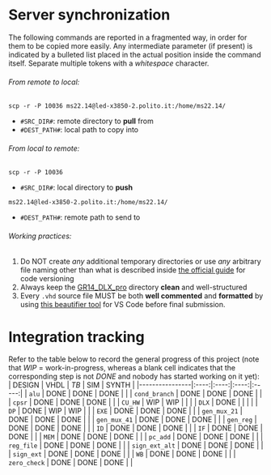 # Server synchronization
The following commands are reported in a fragmented way, in order for them to be copied more easily. Any intermediate parameter (if present) is indicated by a bulleted list placed in the actual position inside the command itself. Separate multiple tokens with a _whitespace_ character.
###### From remote to local:
```
scp -r -P 10036 ms22.14@led-x3850-2.polito.it:/home/ms22.14/
```
- `#SRC_DIR#`: remote directory to **pull** from
- `#DEST_PATH#`: local path to copy into
###### From local to remote:
```
scp -r -P 10036
```
- `#SRC_DIR#`: local directory to **push**
```
ms22.14@led-x3850-2.polito.it:/home/ms22.14/
```
- `#DEST_PATH#`: remote path to send to
###### Working practices:
1. Do NOT create _any_ additional temporary directories or use _any_ arbitrary file naming other than what is described inside [the official guide](/Documentation/dlx_guide.pdf) for code versioning
2. Always keep the [GR14_DLX_pro](/GR14_DLX_pro) directory **clean** and well-structured
3. Every `.vhd` source file MUST be both **well commented** and **formatted** by using [this beautifier tool](https://marketplace.visualstudio.com/items?itemName=Vinrobot.vhdl-formatter) for VS Code before final submission.

# Integration tracking
Refer to the table below to record the general progress of this project (note that _WIP_ = work-in-progress, whereas a blank cell indicates that the corresponding step is not _DONE_ and nobody has started working on it yet):
| DESIGN         | VHDL | _TB_ |  SIM | SYNTH |
|----------------|:----:|:----:|:----:|:-----:|
| `alu`          | DONE | DONE | DONE |       |
| `cond_branch`  | DONE | DONE | DONE |       |
| `cpsr`         | DONE | DONE | DONE |       |
| `CU_HW`        |  WIP |  WIP |      |       |
| `DLX`          | DONE |      |      |       |
| `DP`           | DONE |  WIP |  WIP |       |
| `EXE`          | DONE | DONE | DONE |       |
| `gen_mux_21`   | DONE | DONE | DONE |       |
| `gen_mux_41`   | DONE | DONE | DONE |       |
| `gen_reg`      | DONE | DONE | DONE |       |
| `ID`           | DONE | DONE | DONE |       |
| `IF`           | DONE | DONE | DONE |       |
| `MEM`          | DONE | DONE | DONE |       |
| `pc_add`       | DONE | DONE | DONE |       |
| `reg_file`     | DONE | DONE | DONE |       |
| `sign_ext_alt` | DONE | DONE | DONE |       |
| `sign_ext`     | DONE | DONE | DONE |       |
| `WB`           | DONE | DONE | DONE |       |
| `zero_check`   | DONE | DONE | DONE |       |
